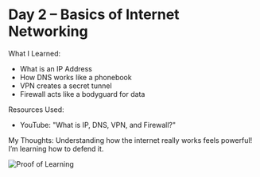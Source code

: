 # Day 2 – Basics of Internet Networking

What I Learned:
- What is an IP Address
- How DNS works like a phonebook
- VPN creates a secret tunnel
- Firewall acts like a bodyguard for data

Resources Used:
- YouTube: "What is IP, DNS, VPN, and Firewall?"

My Thoughts:
Understanding how the internet really works feels powerful! I’m learning how to defend it.

![Proof of Learning](https://github.com/Omrautwashim/cybersecurity-course/blob/main/day2_screenshot.png)
